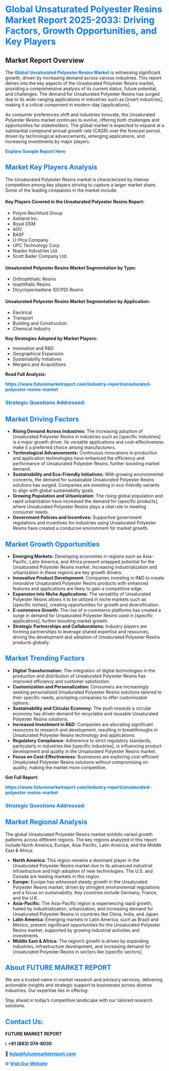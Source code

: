 <h1 style="color: #007BFF;">Global Unsaturated Polyester Resins Market Report 2025-2033: Driving Factors, Growth Opportunities, and Key Players</h1>

<section id="overview">
<h2>Market Report Overview</h2>
<p>The <a href="https://www.futuremarketreport.com/industry-report/unsaturated-polyester-resins-market" style="color: #007BFF; text-decoration: none;"><strong>Global Unsaturated Polyester Resins Market</strong></a> is witnessing significant growth, driven by increasing demand across various industries. This report delves into the key aspects of the Unsaturated Polyester Resins market, providing a comprehensive analysis of its current status, future potential, and challenges. The demand for Unsaturated Polyester Resins has surged due to its wide-ranging applications in industries such as [insert industries], making it a critical component in modern-day [applications].</p>
<p>As consumer preferences shift and industries innovate, the Unsaturated Polyester Resins market continues to evolve, offering both challenges and opportunities for stakeholders. The global market is expected to expand at a substantial compound annual growth rate (CAGR) over the forecast period, driven by technological advancements, emerging applications, and increasing investments by major players.</p>
</section>

<section id="overview">
<p><a href="https://www.futuremarketreport.com/request-sample/reportId=88776" style="color: #007BFF; text-decoration: none;"><strong>Explore Sample Report Here</strong></a></p>
</section>

<section id="key-players">
<h2 style="color: #007BFF;">Market Key Players Analysis</h2>
<p>The Unsaturated Polyester Resins market is characterized by intense competition among key players striving to capture a larger market share. Some of the leading companies in the market include:</p>
<h4>Key Players Covered in the Unsaturated Polyester Resins Report:</h4>
<ul><li>Polynt-Reichhold Group</li><li>Ashland Inc.</li><li>Royal DSM</li><li>AOC</li><li>BASF</li><li>U-Pica Company</li><li>UPC Technology Corp.</li><li>Nuplex Industries Ltd.</li><li>Scott Bader Company Ltd.</li></ul>
<h4>Unsaturated Polyester Resins Market Segmentation by Type:</h4>
<ul><li>Orthophthalic Resins</li><li>Isophthalic Resins</li><li>Dicyclopentadiene (DCPD) Resins</li></ul>

<h4>Unsaturated Polyester Resins Market Segmentation by Application:</h4>
<ul><li>Electrical</li><li>Transport</li><li>Building and Construction</li><li>Chemical Industry</li></ul>
<p><strong>Key Strategies Adopted by Market Players:</strong></p>
<ul>
<li>Innovation and R&D</li>
<li>Geographical Expansion</li>
<li>Sustainability Initiatives</li>
<li>Mergers and Acquisitions</li>
</ul>
</section>

<section>
<p><strong>Read Full Analysis: </strong></p><a href="https://www.futuremarketreport.com/industry-report/unsaturated-polyester-resins-market" style="color: #007BFF; text-decoration: none;"><strong>https://www.futuremarketreport.com/industry-report/unsaturated-polyester-resins-market</strong></a>
<h3 style="color: #007BFF;">Strategic Questions Addressed:</h3>
</section>

<section id="driving-factors">
<h2 style="color: #007BFF;">Market Driving Factors</h2>
<ul>
<li><strong>Rising Demand Across Industries:</strong> The increasing adoption of Unsaturated Polyester Resins in industries such as [specific industries] is a major growth driver. Its versatile applications and cost-effectiveness make it a preferred choice among manufacturers.</li>
<li><strong>Technological Advancements:</strong> Continuous innovations in production and application technologies have enhanced the efficiency and performance of Unsaturated Polyester Resins, further boosting market demand.</li>
<li><strong>Sustainability and Eco-Friendly Initiatives:</strong> With growing environmental concerns, the demand for sustainable Unsaturated Polyester Resins solutions has surged. Companies are investing in eco-friendly variants to align with global sustainability goals.</li>
<li><strong>Growing Population and Urbanization:</strong> The rising global population and rapid urbanization have increased the demand for [specific products], where Unsaturated Polyester Resins plays a vital role in meeting consumer needs.</li>
<li><strong>Government Policies and Incentives:</strong> Supportive government regulations and incentives for industries using Unsaturated Polyester Resins have created a conducive environment for market growth.</li>
</ul>
</section>

<section id="growth-opportunities">
<h2 style="color: #007BFF;">Market Growth Opportunities</h2>
<ul>
<li><strong>Emerging Markets:</strong> Developing economies in regions such as Asia-Pacific, Latin America, and Africa present untapped potential for the Unsaturated Polyester Resins market. Increasing industrialization and urbanization in these regions are key growth drivers.</li>
<li><strong>Innovative Product Development:</strong> Companies investing in R&D to create innovative Unsaturated Polyester Resins products with enhanced features and applications are likely to gain a competitive edge.</li>
<li><strong>Expansion into Niche Applications:</strong> The versatility of Unsaturated Polyester Resins allows it to be utilized in niche markets such as [specific niches], creating opportunities for growth and diversification.</li>
<li><strong>E-commerce Growth:</strong> The rise of e-commerce platforms has created a surge in demand for Unsaturated Polyester Resins used in [specific applications], further boosting market growth.</li>
<li><strong>Strategic Partnerships and Collaborations:</strong> Industry players are forming partnerships to leverage shared expertise and resources, driving the development and adoption of Unsaturated Polyester Resins products globally.</li>
</ul>
</section>

<section id="trending-factors">
<h2 style="color: #007BFF;">Market Trending Factors</h2>
<ul>
<li><strong>Digital Transformation:</strong> The integration of digital technologies in the production and distribution of Unsaturated Polyester Resins has improved efficiency and customer satisfaction.</li>
<li><strong>Customization and Personalization:</strong> Consumers are increasingly seeking personalized Unsaturated Polyester Resins solutions tailored to their specific needs, prompting companies to offer customizable options.</li>
<li><strong>Sustainability and Circular Economy:</strong> The push towards a circular economy has driven demand for recyclable and reusable Unsaturated Polyester Resins solutions.</li>
<li><strong>Increased Investment in R&D:</strong> Companies are allocating significant resources to research and development, resulting in breakthroughs in Unsaturated Polyester Resins technology and applications.</li>
<li><strong>Regulatory Compliance:</strong> Adherence to strict regulatory standards, particularly in industries like [specific industries], is influencing product development and quality in the Unsaturated Polyester Resins market.</li>
<li><strong>Focus on Cost-Effectiveness:</strong> Businesses are exploring cost-efficient Unsaturated Polyester Resins solutions without compromising on quality, making the market more competitive.</li>
</ul>
</section>

<section>
<p><strong>Get Full Report: </strong></p><a href="https://www.futuremarketreport.com/industry-report/unsaturated-polyester-resins-market" style="color: #007BFF; text-decoration: none;"><strong>https://www.futuremarketreport.com/industry-report/unsaturated-polyester-resins-market</strong></a>
<h3 style="color: #007BFF;">Strategic Questions Addressed:</h3>
</section>


<section id="regional-analysis">
<h2 style="color: #007BFF;">Market Regional Analysis</h2>
<p>The global Unsaturated Polyester Resins market exhibits varied growth patterns across different regions. The key regions analyzed in this report include North America, Europe, Asia-Pacific, Latin America, and the Middle East & Africa:</p>
<ul>
<li><strong>North America:</strong> This region remains a dominant player in the Unsaturated Polyester Resins market due to its advanced industrial infrastructure and high adoption of new technologies. The U.S. and Canada are leading markets in this region.</li>
<li><strong>Europe:</strong> Europe has witnessed steady growth in the Unsaturated Polyester Resins market, driven by stringent environmental regulations and a focus on sustainability. Key countries include Germany, France, and the U.K.</li>
<li><strong>Asia-Pacific:</strong> The Asia-Pacific region is experiencing rapid growth, fueled by industrialization, urbanization, and increasing demand for Unsaturated Polyester Resins in countries like China, India, and Japan.</li>
<li><strong>Latin America:</strong> Emerging markets in Latin America, such as Brazil and Mexico, present significant opportunities for the Unsaturated Polyester Resins market, supported by growing industrial activities and investments.</li>
<li><strong>Middle East & Africa:</strong> The region’s growth is driven by expanding industries, infrastructure development, and increasing demand for Unsaturated Polyester Resins in sectors like [specific sectors].</li>
</ul>
</section>

<footer>
<h2 style="color: #007BFF;">About FUTURE MARKET REPORT</h2>
<p>We are a trusted name in market research and advisory services, delivering actionable insights and strategic support to businesses across diverse industries. Our expertise lies in offering:</p>

<p>Stay ahead in today’s competitive landscape with our tailored research solutions.</p>

<h2 style="color: #007BFF;">Contact Us:</h2>
<p><strong>FUTURE MARKET REPORT</strong></p>
<p>📞 <strong>+91 (883) 074-8030</strong></p>
<p>📧 <strong><a href="mailto:help@futuremarketreport.com" style="color: #007BFF;">help@futuremarketreport.com</a></strong></p>
<p>🌐 <strong><a href="https://www.futuremarketreport.com/" style="color: #007BFF;">Visit Our Website</a></strong></p>
</footer>